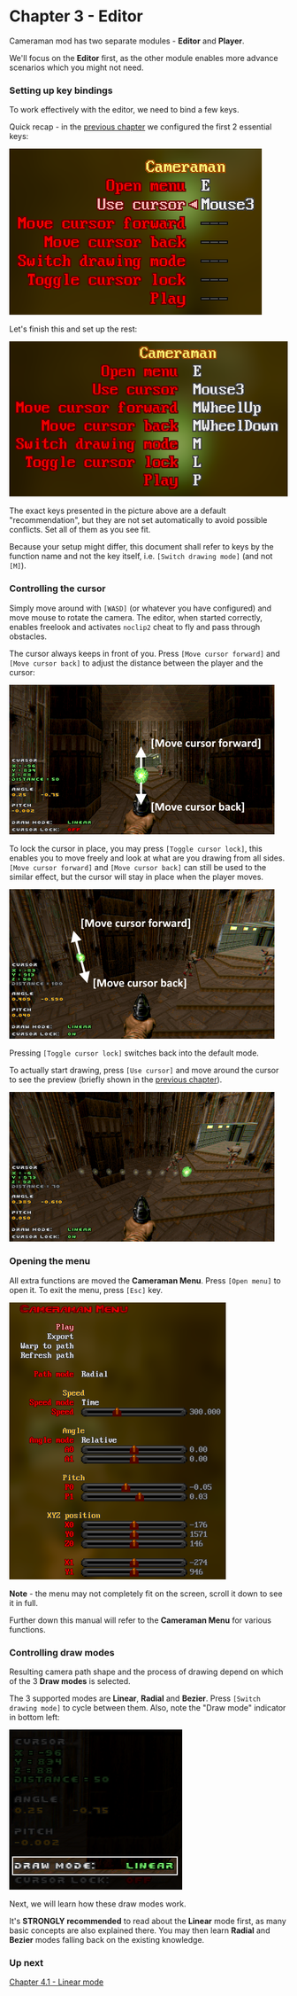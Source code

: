 # Chapter 3 - Editor

Cameraman mod has two separate modules - **Editor** and **Player**.

We'll focus on the **Editor** first, as the other module enables more advance scenarios which you might not need.

### Setting up key bindings

To work effectively with the editor, we need to bind a few keys. 

Quick recap - in the [previous chapter](ch02.quick-start.md) we configured the first 2 essential keys:

![](img/cman-controls-filled.png)

Let's finish this and set up the rest:

![](img/cman-controls-filled-all.png)

The exact keys presented in the picture above are a default "recommendation", but they are not set automatically to avoid possible conflicts.
Set all of them as you see fit.

Because your setup might differ, this document shall refer to keys by the function name and not the key itself, i.e. `[Switch drawing mode]` (and not `[M]`).

### Controlling the cursor

Simply move around with `[WASD]` (or whatever you have configured) and move mouse to rotate the camera.
The editor, when started correctly, enables freelook and activates `noclip2` cheat to fly and pass through obstacles.

The cursor always keeps in front of you. Press `[Move cursor forward]` and `[Move cursor back]` to adjust the distance between the player and the cursor:

![](img/cman-cursor-fwd-back.png)

To lock the cursor in place, you may press `[Toggle cursor lock]`, this enables you to move freely and look at what are you drawing from all sides.
`[Move cursor forward]` and `[Move cursor back]` can still be used to the similar effect, but the cursor will stay in place when the player moves.

![](img/cman-cursor-locked-fwd-back.png)

Pressing `[Toggle cursor lock]` switches back into the default mode.

To actually start drawing, press `[Use cursor]` and move around the cursor to see the preview (briefly shown in the [previous chapter](ch02.quick-start.md)).

![](img/cman-simple-draw.png)

### Opening the menu

All extra functions are moved the **Cameraman Menu**. Press `[Open menu]` to open it.
To exit the menu, press `[Esc]` key.

![](img/cman-menu-full.png)

**Note** - the menu may not completely fit on the screen, scroll it down to see it in full.

Further down this manual will refer to the **Cameraman Menu** for various functions.

### Controlling draw modes

Resulting camera path shape and the process of drawing depend on which of the 3 **Draw modes** is selected. 

The 3 supported modes are **Linear**, **Radial** and **Bezier**. Press `[Switch drawing mode]` to cycle between them.
Also, note the "Draw mode" indicator in bottom left:

![](img/cman-ui-drawmode.png)

Next, we will learn how these draw modes work. 

It's **STRONGLY recommended** to read about the **Linear** mode first, as many basic concepts are also explained there.
You may then learn **Radial** and **Bezier** modes falling back on the existing knowledge.

### Up next

[Chapter 4.1 - Linear mode](ch04.01.linear.md)
